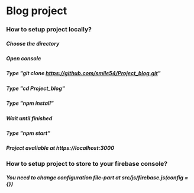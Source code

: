 # Blog project

### How to setup project locally? 

##### Choose the directory
##### Open console
##### Type "git clone https://github.com/smile54/Project_blog.git"
##### Type "cd Project_blog"
##### Type "npm install"
##### Wait until finished
##### Type "npm start"
##### Project avaliable at https://localhost:3000

### How to setup project to store to your firebase console?

##### You need to change configuration file-part at src/js/firebase.js(config = {})